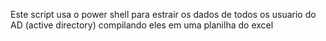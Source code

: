 Este script usa o power shell para estrair os dados de todos os usuario do AD (active directory) compilando eles em uma planilha do excel 
